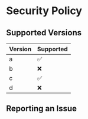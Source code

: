 # Security Policy

## Supported Versions

| Version | Supported          |
| ------- | ------------------ |
| a   | :white_check_mark: |
| b  | :x:                |
| c  | :white_check_mark: |
| d  | :x:                |

## Reporting an Issue
